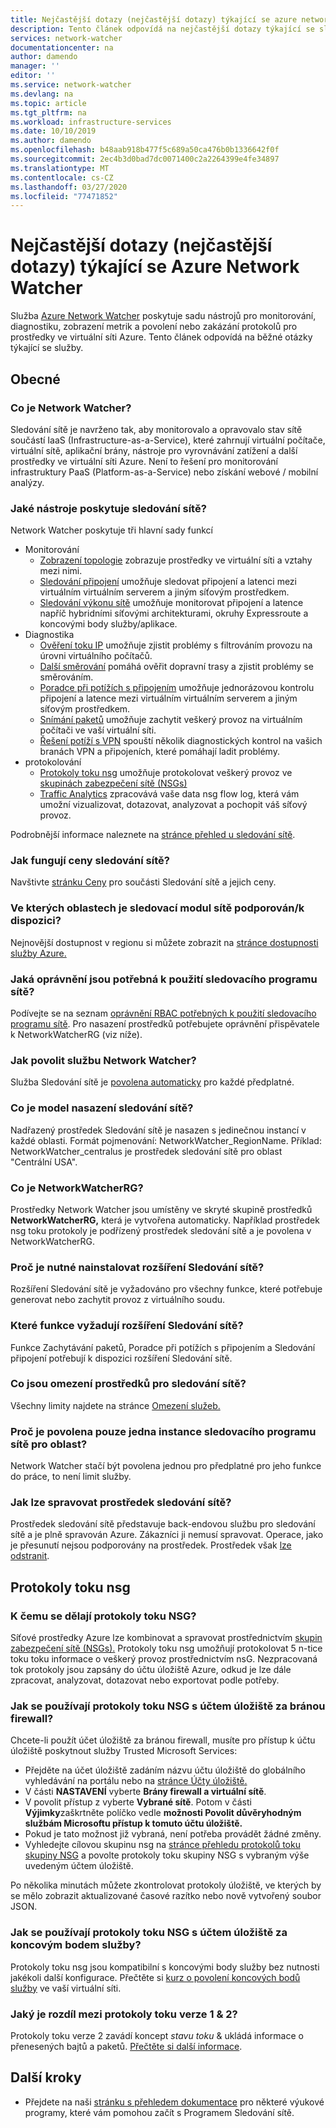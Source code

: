 ```yaml
---
title: Nejčastější dotazy (nejčastější dotazy) týkající se azure network watcheru | Dokumenty společnosti Microsoft
description: Tento článek odpovídá na nejčastější dotazy týkající se služby Azure Network Watcher.
services: network-watcher
documentationcenter: na
author: damendo
manager: ''
editor: ''
ms.service: network-watcher
ms.devlang: na
ms.topic: article
ms.tgt_pltfrm: na
ms.workload: infrastructure-services
ms.date: 10/10/2019
ms.author: damendo
ms.openlocfilehash: b48aab918b477f5c689a50ca476b0b1336642f0f
ms.sourcegitcommit: 2ec4b3d0bad7dc0071400c2a2264399e4fe34897
ms.translationtype: MT
ms.contentlocale: cs-CZ
ms.lasthandoff: 03/27/2020
ms.locfileid: "77471852"
---
```

# <a name="frequently-asked-questions-faq-about-azure-network-watcher"></a>Nejčastější dotazy (nejčastější dotazy) týkající se Azure Network Watcher
Služba [Azure Network Watcher](https://docs.microsoft.com/azure/network-watcher/network-watcher-monitoring-overview) poskytuje sadu nástrojů pro monitorování, diagnostiku, zobrazení metrik a povolení nebo zakázání protokolů pro prostředky ve virtuální síti Azure. Tento článek odpovídá na běžné otázky týkající se služby.

## <a name="general"></a>Obecné

### <a name="what-is-network-watcher"></a>Co je Network Watcher?
Sledování sítě je navrženo tak, aby monitorovalo a opravovalo stav sítě součástí IaaS (Infrastructure-as-a-Service), které zahrnují virtuální počítače, virtuální sítě, aplikační brány, nástroje pro vyrovnávání zatížení a další prostředky ve virtuální síti Azure. Není to řešení pro monitorování infrastruktury PaaS (Platform-as-a-Service) nebo získání webové / mobilní analýzy.

### <a name="what-tools-does-network-watcher-provide"></a>Jaké nástroje poskytuje sledování sítě?
Network Watcher poskytuje tři hlavní sady funkcí
* Monitorování
  * [Zobrazení topologie](https://docs.microsoft.com/azure/network-watcher/view-network-topology) zobrazuje prostředky ve virtuální síti a vztahy mezi nimi.
  * [Sledování připojení](https://docs.microsoft.com/azure/network-watcher/connection-monitor) umožňuje sledovat připojení a latenci mezi virtuálním virtuálním serverem a jiným síťovým prostředkem.
  * [Sledování výkonu sítě](https://docs.microsoft.com/azure/azure-monitor/insights/network-performance-monitor) umožňuje monitorovat připojení a latence napříč hybridními síťovými architekturami, okruhy Expressroute a koncovými body služby/aplikace.  
* Diagnostika
  * [Ověření toku IP](https://docs.microsoft.com/azure/network-watcher/network-watcher-ip-flow-verify-overview) umožňuje zjistit problémy s filtrováním provozu na úrovni virtuálního počítačů.
  * [Další směrování](https://docs.microsoft.com/azure/network-watcher/network-watcher-next-hop-overview) pomáhá ověřit dopravní trasy a zjistit problémy se směrováním.
  * [Poradce při potížích s připojením](https://docs.microsoft.com/azure/network-watcher/network-watcher-connectivity-portal) umožňuje jednorázovou kontrolu připojení a latence mezi virtuálním virtuálním serverem a jiným síťovým prostředkem.
  * [Snímání paketů](https://docs.microsoft.com/azure/network-watcher/network-watcher-packet-capture-overview) umožňuje zachytit veškerý provoz na virtuálním počítači ve vaší virtuální síti.
  * [Řešení potíží s VPN](https://docs.microsoft.com/azure/network-watcher/network-watcher-troubleshoot-overview) spouští několik diagnostických kontrol na vašich branách VPN a připojeních, které pomáhají ladit problémy.
* protokolování
  * [Protokoly toku nsg](https://docs.microsoft.com/azure/network-watcher/network-watcher-nsg-flow-logging-overview) umožňuje protokolovat veškerý provoz ve [skupinách zabezpečení sítě (NSGs)](https://docs.microsoft.com/azure/virtual-network/security-overview)
  * [Traffic Analytics](https://docs.microsoft.com/azure/network-watcher/traffic-analytics) zpracovává vaše data nsg flow log, která vám umožní vizualizovat, dotazovat, analyzovat a pochopit váš síťový provoz.


Podrobnější informace naleznete na [stránce přehled u sledování sítě](https://docs.microsoft.com/azure/network-watcher/network-watcher-monitoring-overview).


### <a name="how-does-network-watcher-pricing-work"></a>Jak fungují ceny sledování sítě?
Navštivte [stránku Ceny](https://azure.microsoft.com/pricing/details/network-watcher/) pro součásti Sledování sítě a jejich ceny.

### <a name="which-regions-is-network-watcher-supportedavailable-in"></a>Ve kterých oblastech je sledovací modul sítě podporován/k dispozici?
Nejnovější dostupnost v regionu si můžete zobrazit na [stránce dostupnosti služby Azure.](https://azure.microsoft.com/global-infrastructure/services/?products=network-watcher)

### <a name="which-permissions-are-needed-to-use-network-watcher"></a>Jaká oprávnění jsou potřebná k použití sledovacího programu sítě?
Podívejte se na seznam [oprávnění RBAC potřebných k použití sledovacího programu sítě](https://docs.microsoft.com/azure/network-watcher/required-rbac-permissions). Pro nasazení prostředků potřebujete oprávnění přispěvatele k NetworkWatcherRG (viz níže).

### <a name="how-do-i-enable-network-watcher"></a>Jak povolit službu Network Watcher?
Služba Sledování sítě je [povolena automaticky](https://azure.microsoft.com/updates/azure-network-watcher-will-be-enabled-by-default-for-subscriptions-containing-virtual-networks/) pro každé předplatné.

### <a name="what-is-the-network-watcher-deployment-model"></a>Co je model nasazení sledování sítě?
Nadřazený prostředek Sledování sítě je nasazen s jedinečnou instancí v každé oblasti. Formát pojmenování: NetworkWatcher_RegionName. Příklad: NetworkWatcher_centralus je prostředek sledování sítě pro oblast "Centrální USA".

### <a name="what-is-the-networkwatcherrg"></a>Co je NetworkWatcherRG?
Prostředky Network Watcher jsou umístěny ve skryté skupině prostředků **NetworkWatcherRG,** která je vytvořena automaticky. Například prostředek nsg toku protokoly je podřízený prostředek sledování sítě a je povolena v NetworkWatcherRG.

### <a name="why-do-i-need-to-install-the-network-watcher-extension"></a>Proč je nutné nainstalovat rozšíření Sledování sítě? 
Rozšíření Sledování sítě je vyžadováno pro všechny funkce, které potřebuje generovat nebo zachytit provoz z virtuálního soudu. 

### <a name="which-features-require-the-network-watcher-extension"></a>Které funkce vyžadují rozšíření Sledování sítě?
Funkce Zachytávání paketů, Poradce při potížích s připojením a Sledování připojení potřebují k dispozici rozšíření Sledování sítě.

### <a name="what-are-resource-limits-on-network-watcher"></a>Co jsou omezení prostředků pro sledování sítě?
Všechny limity najdete na stránce [Omezení služeb.](https://docs.microsoft.com/azure/azure-resource-manager/management/azure-subscription-service-limits#network-watcher-limits)  

### <a name="why-is-only-one-instance-of-network-watcher-allowed-per-region"></a>Proč je povolena pouze jedna instance sledovacího programu sítě pro oblast? 
Network Watcher stačí být povolena jednou pro předplatné pro jeho funkce do práce, to není limit služby.

### <a name="how-can-i-manage-the-network-watcher-resource"></a>Jak lze spravovat prostředek sledování sítě? 
Prostředek sledování sítě představuje back-endovou službu pro sledování sítě a je plně spravován Azure. Zákazníci ji nemusí spravovat. Operace, jako je přesunutí nejsou podporovány na prostředek. Prostředek však [lze odstranit](https://docs.microsoft.com/azure/network-watcher/network-watcher-create#delete-a-network-watcher-in-the-portal). 

## <a name="nsg-flow-logs"></a>Protokoly toku nsg

### <a name="what-does-nsg-flow-logs-do"></a>K čemu se dělají protokoly toku NSG?
Síťové prostředky Azure lze kombinovat a spravovat prostřednictvím [skupin zabezpečení sítě (NSGs).](https://docs.microsoft.com/azure/virtual-network/security-overview) Protokoly toku nsg umožňují protokolovat 5 n-tice toku toku informace o veškerý provoz prostřednictvím nsG. Nezpracovaná tok protokoly jsou zapsány do účtu úložiště Azure, odkud je lze dále zpracovat, analyzovat, dotazovat nebo exportovat podle potřeby.

### <a name="how-do-i-use-nsg-flow-logs-with-a-storage-account-behind-a-firewall"></a>Jak se používají protokoly toku NSG s účtem úložiště za bránou firewall?

Chcete-li použít účet úložiště za bránou firewall, musíte pro přístup k účtu úložiště poskytnout služby Trusted Microsoft Services:

* Přejděte na účet úložiště zadáním názvu účtu úložiště do globálního vyhledávání na portálu nebo na [stránce Účty úložiště.](https://ms.portal.azure.com/#blade/HubsExtension/BrowseResource/resourceType/Microsoft.Storage%2FStorageAccounts)
* V části **NASTAVENÍ** vyberte **Brány firewall a virtuální sítě**.
* V povolit přístup z vyberte **Vybrané sítě**. Potom v části **Výjimky**zaškrtněte políčko vedle **možnosti Povolit důvěryhodným službám Microsoftu přístup k tomuto účtu úložiště.** 
* Pokud je tato možnost již vybraná, není potřeba provádět žádné změny.  
* Vyhledejte cílovou skupinu nsg na [stránce přehledu protokolů toku skupiny NSG](https://ms.portal.azure.com/#blade/Microsoft_Azure_Network/NetworkWatcherMenuBlade/flowLogs) a povolte protokoly toku skupiny NSG s vybraným výše uvedeným účtem úložiště.

Po několika minutách můžete zkontrolovat protokoly úložiště, ve kterých by se mělo zobrazit aktualizované časové razítko nebo nově vytvořený soubor JSON.

### <a name="how-do-i-use-nsg-flow-logs-with-a-storage-account-behind-a-service-endpoint"></a>Jak se používají protokoly toku NSG s účtem úložiště za koncovým bodem služby?

Protokoly toku nsg jsou kompatibilní s koncovými body služby bez nutnosti jakékoli další konfigurace. Přečtěte si [kurz o povolení koncových bodů služby](https://docs.microsoft.com/azure/virtual-network/tutorial-restrict-network-access-to-resources#enable-a-service-endpoint) ve vaší virtuální síti.


### <a name="what-is-the-difference-between-flow-logs-versions-1--2"></a>Jaký je rozdíl mezi protokoly toku verze 1 & 2?
Protokoly toku verze 2 zavádí koncept *stavu toku* & ukládá informace o přenesených bajtů a paketů. [Přečtěte si další informace](https://docs.microsoft.com/azure/network-watcher/network-watcher-nsg-flow-logging-overview#log-file).

## <a name="next-steps"></a>Další kroky
 - Přejdete na naši [stránku s přehledem dokumentace](https://docs.microsoft.com/azure/network-watcher/) pro některé výukové programy, které vám pomohou začít s Programem Sledování sítě.
